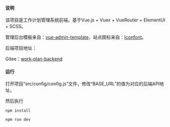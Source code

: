 #### 说明

该项目是工作计划管理系统前端，基于Vue.js + Vuex + VueRouter + ElementUI + SCSS。

管理后台模板来自：[vue-admin-template](https://github.com/PanJiaChen/vue-admin-template)，站点图标来自：[Iconfont](https://www.iconfont.cn/search/index?searchType=icon&q=%E5%B7%A5%E4%BD%9C%E8%AE%A1%E5%88%92&page=1&tag=complex)。

后端项目地址：

Gitee：[work-plan-backend](https://gitee.com/youyouzhang/work-plan-backend)

#### 运行

打开项目“src/config/config.js”文件，修改“BASE_URL”的值为对应的后端API地址，

然后执行

```
npm install
```

```
npm run dev
```

